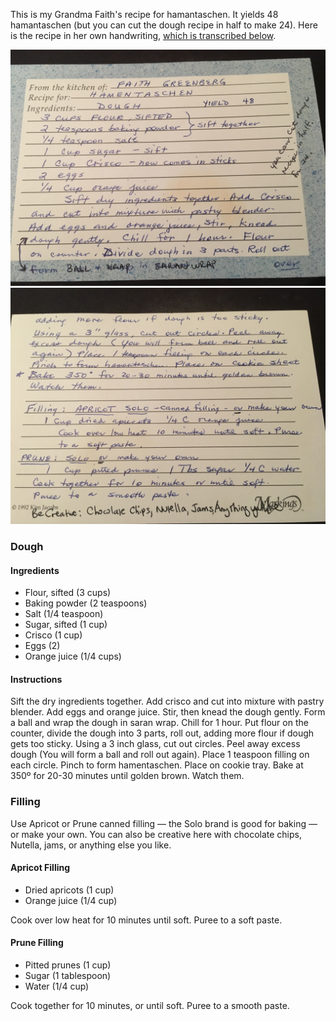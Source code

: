 This is my Grandma Faith's recipe for hamantaschen. It yields 48 hamantaschen (but you can cut the dough recipe in half to make 24). Here is the recipe in her own handwriting, [which is transcribed below](#dough).

![Hamentaschen recipe 1](img/hamentaschen-1.jpg)
![Hamentaschen recipe 2](img/hamentaschen-2.jpg)

<h3 id="dough">Dough</h3>

#### Ingredients
* Flour, sifted (3 cups)
* Baking powder (2 teaspoons)
* Salt (1/4 teaspoon)
* Sugar, sifted (1 cup)
* Crisco (1 cup)
* Eggs (2)
* Orange juice (1/4 cups)

#### Instructions
Sift the dry ingredients together. Add crisco and cut into mixture with pastry blender. Add eggs and orange juice. Stir, then knead the dough gently. Form a ball and wrap the dough in saran wrap. Chill for 1 hour. Put flour on the counter, divide the dough into 3 parts, roll out, adding more flour if dough gets too sticky. Using a 3 inch glass, cut out circles. Peel away excess dough (You will form a ball and roll out again). Place 1 teaspoon filling on each circle. Pinch to form hamentaschen.  Place on cookie tray. Bake at 350º for 20-30 minutes until golden brown. Watch them.

### Filling
Use Apricot or Prune canned filling — the Solo brand is good for baking — or make your own. You can also be creative here with chocolate chips, Nutella, jams, or anything else you like.

#### Apricot Filling
* Dried apricots (1 cup)
* Orange juice (1/4 cup)

Cook over low heat for 10 minutes until soft. Puree to a soft paste.

#### Prune Filling
* Pitted prunes (1 cup)
* Sugar (1 tablespoon)
* Water (1/4 cup)

Cook together for 10 minutes, or until soft. Puree to a smooth paste.

